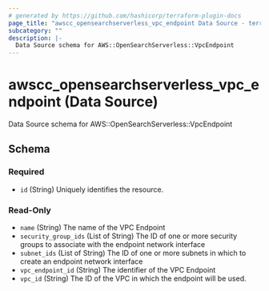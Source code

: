 ```yaml
---
# generated by https://github.com/hashicorp/terraform-plugin-docs
page_title: "awscc_opensearchserverless_vpc_endpoint Data Source - terraform-provider-awscc"
subcategory: ""
description: |-
  Data Source schema for AWS::OpenSearchServerless::VpcEndpoint
---
```


# awscc_opensearchserverless_vpc_endpoint (Data Source)

Data Source schema for AWS::OpenSearchServerless::VpcEndpoint



<!-- schema generated by tfplugindocs -->
## Schema

### Required

- `id` (String) Uniquely identifies the resource.

### Read-Only

- `name` (String) The name of the VPC Endpoint
- `security_group_ids` (List of String) The ID of one or more security groups to associate with the endpoint network interface
- `subnet_ids` (List of String) The ID of one or more subnets in which to create an endpoint network interface
- `vpc_endpoint_id` (String) The identifier of the VPC Endpoint
- `vpc_id` (String) The ID of the VPC in which the endpoint will be used.
